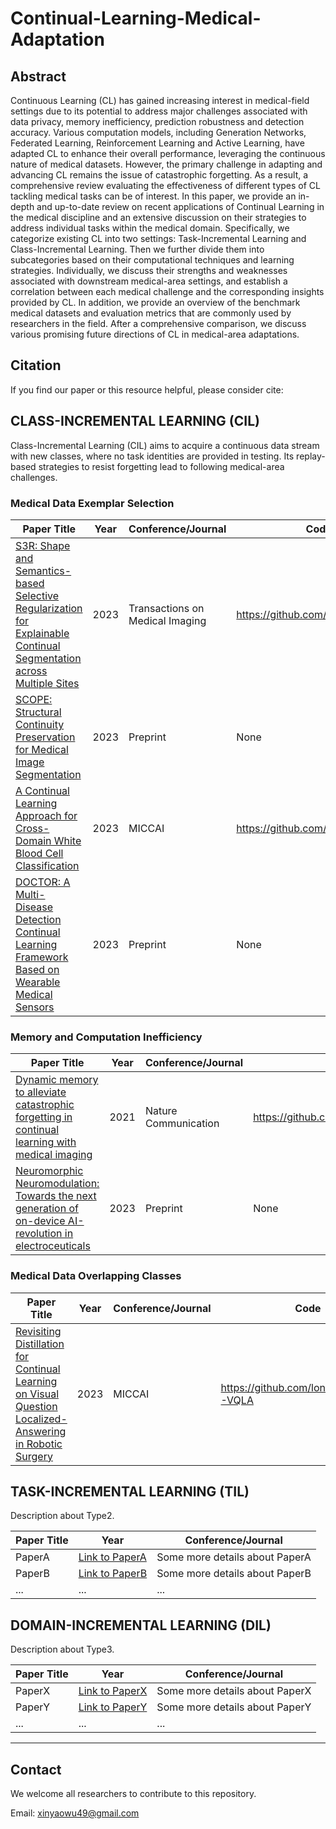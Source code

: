# Continual-Learning-Medical-Adaptation

## Abstract
Continuous Learning (CL) has gained increasing interest in medical-field settings due to its potential to address major challenges associated with data privacy, memory inefficiency, prediction robustness and detection accuracy. Various computation models, including Generation Networks, Federated Learning, Reinforcement Learning and Active Learning, have adapted CL to enhance their overall performance, leveraging the continuous nature of medical datasets. However, the primary challenge in adapting and advancing CL remains the issue of catastrophic forgetting. As a result, a comprehensive review evaluating the effectiveness of different types of CL tackling medical tasks can be of interest. In this paper, we provide an in-depth and up-to-date review on recent applications of Continual Learning in the medical discipline and an extensive discussion on their strategies to address individual tasks within the medical domain. Specifically, we categorize existing CL into two settings: Task-Incremental Learning and Class-Incremental Learning. Then we further divide them into subcategories based on their computational techniques and learning strategies. Individually, we discuss their strengths and weaknesses associated with downstream medical-area settings, and establish a correlation between each medical challenge and the corresponding insights provided by CL. In addition, we provide an overview of the benchmark medical datasets and evaluation metrics that are commonly used by researchers in the field. After a comprehensive comparison, we discuss various promising future directions of CL in medical-area adaptations. 


## Citation
If you find our paper or this resource helpful, please consider cite: 


## CLASS-INCREMENTAL LEARNING (CIL)
Class-Incremental Learning (CIL) aims to acquire a continuous data stream with new classes, where no task identities are provided in testing. Its replay-based strategies to resist forgetting lead to following medical-area challenges.

### Medical Data Exemplar Selection
| Paper Title | Year | Conference/Journal | Code 
|------------|------|-----------------|------|
| [S3R: Shape and Semantics-based Selective Regularization for Explainable Continual Segmentation across Multiple Sites](https://ieeexplore.ieee.org/stamp/stamp.jsp?tp=&arnumber=10078916) | 2023 | Transactions on Medical Imaging | https://github.com/jingyzhang/S3R
| [SCOPE: Structural Continuity Preservation for Medical Image Segmentation](https://arxiv.org/abs/2304.14572) | 2023 | Preprint | None
| [A Continual Learning Approach for Cross-Domain White Blood Cell Classification](https://link.springer.com/chapter/10.1007/978-3-031-45857-6_14) | 2023 | MICCAI | https://github.com/marrlab/UACL
| [DOCTOR: A Multi-Disease Detection Continual Learning Framework Based on Wearable Medical Sensors](https://arxiv.org/pdf/2305.05738.pdf) | 2023 | Preprint | None

### Memory and Computation Inefficiency
| Paper Title | Year | Conference/Journal | Code 
|------------|------|-----------------|------|
| [Dynamic memory to alleviate catastrophic forgetting in continual learning with medical imaging](https://www.nature.com/articles/s41467-021-25858-z) | 2021 | Nature Communication | https://github.com/cirmuw/dynamicmemory
| [Neuromorphic Neuromodulation: Towards the next generation of on-device AI-revolution in electroceuticals](https://arxiv.org/abs/2307.12471) | 2023 | Preprint | None

### Medical Data Overlapping Classes
| Paper Title | Year | Conference/Journal | Code 
|------------|------|-----------------|------|
| [Revisiting Distillation for Continual Learning on Visual Question Localized-Answering in Robotic Surgery](https://arxiv.org/pdf/2307.12045.pdf) | 2023 | MICCAI | https://github.com/longbai1006/CS-VQLA

## TASK-INCREMENTAL LEARNING (TIL)
Description about Type2.

| Paper Title | Year | Conference/Journal
|------------|------|-----------------|
| PaperA     | [Link to PaperA](#) | Some more details about PaperA |
| PaperB     | [Link to PaperB](#) | Some more details about PaperB |
| ...        | ...  | ...             |

## DOMAIN-INCREMENTAL LEARNING (DIL)
Description about Type3.

| Paper Title | Year | Conference/Journal
|------------|------|-----------------|
| PaperX     | [Link to PaperX](#) | Some more details about PaperX |
| PaperY     | [Link to PaperY](#) | Some more details about PaperY |
| ...        | ...  | ...             |

---

## Contact
We welcome all researchers to contribute to this repository.

Email: xinyaowu49@gmail.com



